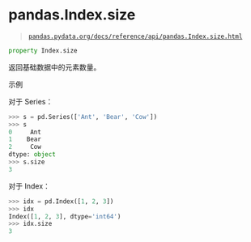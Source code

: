 # pandas.Index.size

> [`pandas.pydata.org/docs/reference/api/pandas.Index.size.html`](https://pandas.pydata.org/docs/reference/api/pandas.Index.size.html)

```py
property Index.size
```

返回基础数据中的元素数量。

示例

对于 Series：

```py
>>> s = pd.Series(['Ant', 'Bear', 'Cow'])
>>> s
0     Ant
1    Bear
2     Cow
dtype: object
>>> s.size
3 
```

对于 Index：

```py
>>> idx = pd.Index([1, 2, 3])
>>> idx
Index([1, 2, 3], dtype='int64')
>>> idx.size
3 
```

